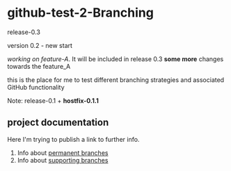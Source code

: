 # github-test-2-Branching

release-0.3

version 0.2 - new start

_working on feature-A_. It will be included in release 0.3
**some more** changes towards the feature_A

this is the place for me to test different branching strategies and associated GitHub functionality

Note: release-0.1 + **hostfix-0.1.1**

## project documentation

Here I'm trying to publish a link to further info.
1. Info about [permanent branches](../docs/branches/main-branches.md)
2. Info about [supporting branches](../docs/branches/supporting-branches.md)
